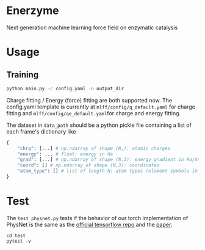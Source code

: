 # Enerzyme
Next generation machine learning force field on enzymatic catalysis

# Usage
## Training
```bash
python main.py -c config.yaml -o output_dir
```
Charge fitting / Energy (force) fitting are both supported now. The config.yaml template is currently at `mlff/config/q_default.yaml` for charge fitting and `mlff/config/qe_default.yaml`for charge and energy fitting.

The dataset in `data_path` should be a python pickle file containing a list of each frame's dictionary like
```python
{
    "chrg": [...] # np.ndarray of shape (N,): atomic charges
    "energy": ... # float: energy in Ha
    "grad": [...] # np.ndarray of shape (N,3): energy gradient in Ha/Angstrom
    "coord": [] # np.ndarray of shape (N,3): coordinates
    "atom_type": [] # list of length N: atom types (element symbols in upper case)
}
```

# Test
The `test_physnet.py` tests if the behavior of our torch implementation of PhysNet is the same as the [official tensorflow repo](https://github.com/MMunibas/PhysNet?tab=readme-ov-file) and the [paper](https://pubs.acs.org/doi/full/10.1021/acs.jctc.9b00181). 
```
cd test
pytest -v
```